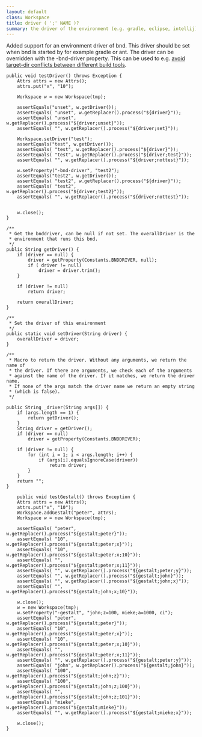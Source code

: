 ```yaml
---
layout: default
class: Workspace
title: driver ( ';' NAME )?
summary: the driver of the environment (e.g. gradle, eclipse, intellij)
---
```


Added support for an environment driver of bnd. This driver should be set when bnd is started by for example gradle or ant. The driver can be overridden with the -bnd-driver property. 
This can be used to e.g. [avoid target-dir conflicts between different build tools](/chapters/150-build.html#avoiding-target-dir-conflicts-between-different-build-tools).
	
	public void testDriver() throws Exception {
		Attrs attrs = new Attrs();
		attrs.put("x", "10");

		Workspace w = new Workspace(tmp);
		
		assertEquals("unset", w.getDriver());
		assertEquals( "unset", w.getReplacer().process("${driver}"));
		assertEquals( "unset", w.getReplacer().process("${driver;unset}"));
		assertEquals( "", w.getReplacer().process("${driver;set}"));
		
		Workspace.setDriver("test");
		assertEquals("test", w.getDriver());
		assertEquals( "test", w.getReplacer().process("${driver}"));
		assertEquals( "test", w.getReplacer().process("${driver;test}"));
		assertEquals( "", w.getReplacer().process("${driver;nottest}"));

		w.setProperty("-bnd-driver", "test2");
		assertEquals("test2", w.getDriver());
		assertEquals( "test2", w.getReplacer().process("${driver}"));
		assertEquals( "test2", w.getReplacer().process("${driver;test2}"));
		assertEquals( "", w.getReplacer().process("${driver;nottest}"));
		
		
		w.close();
	}
	
	/**
	 * Get the bnddriver, can be null if not set. The overallDriver is the
	 * environment that runs this bnd.
	 */
	public String getDriver() {
		if (driver == null) {
			driver = getProperty(Constants.BNDDRIVER, null);
			if ( driver != null)
				driver = driver.trim();
		}

		if (driver != null)
			return driver;
		
		return overallDriver;
	}

	/**
	 * Set the driver of this environment
	 */
	public static void setDriver(String driver) {
		overallDriver = driver;
	}

	/**
	 * Macro to return the driver. Without any arguments, we return the name of
	 * the driver. If there are arguments, we check each of the arguments
	 * against the name of the driver. If it matches, we return the driver name.
	 * If none of the args match the driver name we return an empty string
	 * (which is false).
	 */

	public String _driver(String args[]) {
		if (args.length == 1) {
			return getDriver();
		}
		String driver = getDriver();
		if (driver == null)
			driver = getProperty(Constants.BNDDRIVER);

		if (driver != null) {
			for (int i = 1; i < args.length; i++) {
				if (args[i].equalsIgnoreCase(driver))
					return driver;
			}
		}
		return "";
	}

		public void testGestalt() throws Exception {
		Attrs attrs = new Attrs();
		attrs.put("x", "10");
		Workspace.addGestalt("peter", attrs);
		Workspace w = new Workspace(tmp);
		
		assertEquals( "peter", w.getReplacer().process("${gestalt;peter}"));
		assertEquals( "10", w.getReplacer().process("${gestalt;peter;x}"));
		assertEquals( "10", w.getReplacer().process("${gestalt;peter;x;10}"));
		assertEquals( "", w.getReplacer().process("${gestalt;peter;x;11}"));
		assertEquals( "", w.getReplacer().process("${gestalt;peter;y}"));
		assertEquals( "", w.getReplacer().process("${gestalt;john}"));
		assertEquals( "", w.getReplacer().process("${gestalt;john;x}"));
		assertEquals( "", w.getReplacer().process("${gestalt;john;x;10}"));
		
		w.close();
		w = new Workspace(tmp);
		w.setProperty("-gestalt", "john;z=100, mieke;a=1000, ci");
		assertEquals( "peter", w.getReplacer().process("${gestalt;peter}"));
		assertEquals( "10", w.getReplacer().process("${gestalt;peter;x}"));
		assertEquals( "10", w.getReplacer().process("${gestalt;peter;x;10}"));
		assertEquals( "", w.getReplacer().process("${gestalt;peter;x;11}"));
		assertEquals( "", w.getReplacer().process("${gestalt;peter;y}"));
		assertEquals( "john", w.getReplacer().process("${gestalt;john}"));
		assertEquals( "100", w.getReplacer().process("${gestalt;john;z}"));
		assertEquals( "100", w.getReplacer().process("${gestalt;john;z;100}"));
		assertEquals( "", w.getReplacer().process("${gestalt;john;z;101}"));
		assertEquals( "mieke", w.getReplacer().process("${gestalt;mieke}"));
		assertEquals( "", w.getReplacer().process("${gestalt;mieke;x}"));
		
		w.close();
	}
	
